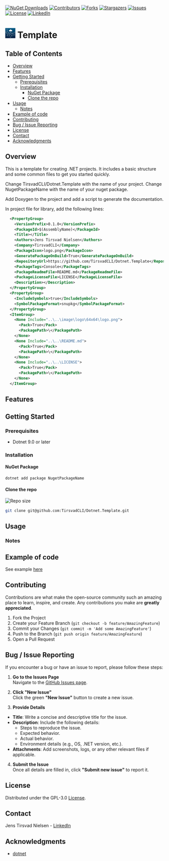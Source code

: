 <!-- If this is a Nuget package -->
[![NuGet Downloads][nuget-shield]][nuget-url] [![Contributors][contributors-shield]][contributors-url] [![Forks][forks-shield]][forks-url] [![Stargazers][stars-shield]][stars-url] [![Issues][issues-shield]][issues-url] [![License][license-shield]][license-url] [![LinkedIn][linkedin-shield]][linkedin-url]
<!-- If this is a release package on github -->
<!--
[![downloads][downloads-shield]][downloads-url]  [![Contributors][contributors-shield]][contributors-url] [![Forks][forks-shield]][forks-url] [![Stargazers][stars-shield]][stars-url] [![Issues][issues-shield]][issues-url] [![License][license-shield]][license-url] [![LinkedIn][linkedin-shield]][linkedin-url]
-->
# ![Logo][Logo] Template

<!-- If there is screenshots -->
<!--
![Screenshot1][screenshot1-url]
-->

## Table of Contents
- [Overview](#overview)
- [Features](#features)
- [Getting Started](#getting-started)
  - [Prerequisites](#prerequisites)
  - [Installation](#installation)
    - [NuGet Package](#nuget-package)
    - [Clone the repo](#clone-the-repo)
- [Usage](#usage)
  - [Notes](#notes)
- [Example of code](#example-of-code)
- [Contributing](#contributing)
- [Bug / Issue Reporting](#bug--issue-reporting)
- [License](#license)
- [Contact](#contact)
- [Acknowledgments](#acknowledgments)

## Overview

This is a template for creating .NET projects. It includes a basic structure and some common files to get you started quickly.

Change TirsvadCLI/Dotnet.Template with the name of your project.
Change NugetPackageName with the name of your nuget package.

Add Doxygen to the project and add a script to generate the documentation.

In project file for library, add the following lines:
```xml
  <PropertyGroup>
    <VersionPrefix>0.1.0</VersionPrefix>
    <PackageId>$(AssemblyName)</PackageId>
    <Title></Title>
    <Authors>Jens Tirsvad Nielsen</Authors>
    <Company>TirsvadCLI</Company>
    <PackageIcon>logo.png</PackageIcon>
    <GeneratePackageOnBuild>True</GeneratePackageOnBuild>
    <RepositoryUrl>https://github.com/TirsvadCLI/Dotnet.Template</RepositoryUrl>
    <PackageTags>Console</PackageTags>
    <PackageReadmeFile>README.md</PackageReadmeFile>
    <PackageLicenseFile>LICENSE</PackageLicenseFile>
    <Description></Description>
  </PropertyGroup>
  <PropertyGroup>
    <IncludeSymbols>true</IncludeSymbols>
    <SymbolPackageFormat>snupkg</SymbolPackageFormat>
  </PropertyGroup>
  <ItemGroup>
    <None Include="..\..\image\logo\64x64\logo.png">
      <Pack>True</Pack>
      <PackagePath>\</PackagePath>
    </None>
    <None Include="..\..\README.md">
      <Pack>True</Pack>
      <PackagePath>\</PackagePath>
    </None>
    <None Include="..\..\LICENSE">
      <Pack>True</Pack>
      <PackagePath>\</PackagePath>
    </None>
  </ItemGroup>
```

## Features

## Getting Started

### Prerequisites

- Dotnet 9.0 or later

### Installation

#### NuGet Package

```Powershell
dotnet add package NugetPackageName
```

#### Clone the repo

![Repo size][repos-size-shield]

```bash
git clone git@github.com:TirsvadCLI/Dotnet.Template.git
```

## Usage

### Notes

## Example of code

See example [here][example-url]

## Contributing

Contributions are what make the open-source community such an amazing place to learn, inspire, and create. Any contributions you make are **greatly appreciated**.

1. Fork the Project
2. Create your Feature Branch (`git checkout -b feature/AmazingFeature`)
3. Commit your Changes (`git commit -m 'Add some AmazingFeature'`)
4. Push to the Branch (`git push origin feature/AmazingFeature`)
5. Open a Pull Request

## Bug / Issue Reporting  

If you encounter a bug or have an issue to report, please follow these steps:  

1. **Go to the Issues Page**  
  Navigate to the [GitHub Issues page][githubIssue-url].  

2. **Click "New Issue"**  
  Click the green **"New Issue"** button to create a new issue.  

3. **Provide Details**  
  - **Title**: Write a concise and descriptive title for the issue.  
  - **Description**: Include the following details:  
    - Steps to reproduce the issue.  
    - Expected behavior.  
    - Actual behavior.  
    - Environment details (e.g., OS, .NET version, etc.).  
  - **Attachments**: Add screenshots, logs, or any other relevant files if applicable.  

4. **Submit the Issue**  
  Once all details are filled in, click **"Submit new issue"** to report it.  

## License

Distributed under the GPL-3.0 [License][license-url].

## Contact

Jens Tirsvad Nielsen - [LinkedIn][linkedin-url]

## Acknowledgments

- [dotnet](https://dotnet.microsoft.com/)

<!-- MARKDOWN LINKS & IMAGES -->
[contributors-shield]: https://img.shields.io/github/contributors/TirsvadCLI/Dotnet.Template?style=for-the-badge
[contributors-url]: https://github.com/TirsvadCLI/Dotnet.Template/graphs/contributors
[forks-shield]: https://img.shields.io/github/forks/TirsvadCLI/Dotnet.Template?style=for-the-badge
[forks-url]: https://github.com/TirsvadCLI/Dotnet.Template/network/members
[stars-shield]: https://img.shields.io/github/stars/TirsvadCLI/Dotnet.Template?style=for-the-badge
[stars-url]: https://github.com/TirsvadCLI/Dotnet.Template/stargazers
[issues-shield]: https://img.shields.io/github/issues/TirsvadCLI/Dotnet.Template?style=for-the-badge
[issues-url]: https://github.com/TirsvadCLI/Dotnet.Template/issues
[license-shield]: https://img.shields.io/github/license/TirsvadCLI/Dotnet.Template?style=for-the-badge
[license-url]: https://github.com/TirsvadCLI/Dotnet.Template/blob/master/LICENSE
[linkedin-shield]: https://img.shields.io/badge/-LinkedIn-black.svg?style=for-the-badge&logo=linkedin&colorB=555
[linkedin-url]: https://www.linkedin.com/in/jens-tirsvad-nielsen-13b795b9/
[githubIssue-url]: https://github.com/TirsvadCLI/Dotnet.Template/issues/
[repos-size-shield]: https://img.shields.io/github/repo-size/TirsvadCLI/Dotnet.Template?style=for-the-badg

[logo]: https://raw.githubusercontent.com/TirsvadCLI/Dotnet.Template/main/image/logo/32x32/logo.png

<!-- If there is example code -->
[example-url]: https://raw.githubusercontent.com/TirsvadCLI/Dotnet.Template/main/src/Example/Example.cs

<!-- If this is a Nuget package -->
[nuget-shield]: https://img.shields.io/nuget/dt/NugetPackageName?style=for-the-badge
[nuget-url]: https://www.nuget.org/packages/NugetPackageName/
<!-- If this is a downloadable package from github -->
[downloads-shield]: https://img.shields.io/github/downloads/TirsvadCLI/Dotnet.Template/total?style=for-the-badge
[downloads-url]: https://github.com/TirsvadCLI/Dotnet.Template/releases

<!-- If there is screenshots -->
[screenshot1]: https://raw.githubusercontent.com/TirsvadCLI/Dotnet.Template/main/image/small/Screenshot1.png]
[screenshot1-url]: https://raw.githubusercontent.com/TirsvadCLI/Dotnet.Template/main/image/Screenshot1.png